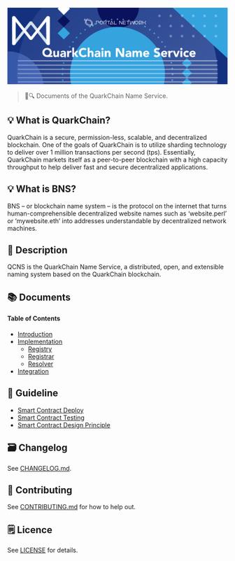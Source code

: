 ![QuarkChain Name Service](./assets/title.jpg)

> 📖🔍 Documents of the QuarkChain Name Service.

## 💡 What is QuarkChain?
QuarkChain is a secure, permission-less, scalable, and decentralized blockchain. One of the goals of QuarkChain is to utilize sharding technology to deliver over 1 million transactions per second (tps). Essentially, QuarkChain markets itself as a peer-to-peer blockchain with a high capacity throughput to help deliver fast and secure decentralized applications.

## 💡 What is BNS?
BNS – or blockchain name system – is the protocol on the internet that turns human-comprehensible decentralized website names such as ‘website.perl’ or ‘mywebsite.eth’ into addresses understandable by decentralized network machines.

## 📝 Description

QCNS is the QuarkChain Name Service, a distributed, open, and extensible naming system based on the QuarkChain blockchain.

## 📚 Documents

#### Table of Contents
-  [Introduction](./docs/INTRODUCTION.md)
-  [Implementation](./docs/IMPLEMENTATION.md)
    - [Registry](./docs/REGISTRY.md)
    - [Registrar](./docs/REGISTRAR.md)
    - [Resolver](./docs/RESOLVER.md)
-  [Integration](./docs/INTEGRATION.md)

## 📝 Guideline
- [Smart Contract Deploy](./docs/SMART_CONTRACT_DEPLOY.md)
- [Smart Contract Testing](./qcns/README.md)
- [Smart Contract Design Principle](./docs/SMART_CONTRACT_DESIGN_PRINCIPLE.md)

## 🗃 Changelog
See [CHANGELOG.md](./CHANGELOG.md).

## 📣 Contributing
See [CONTRIBUTING.md](./CONTRIBUTING.md) for how to help out.

## 🗒 Licence
See [LICENSE](./LICENSE) for details.
